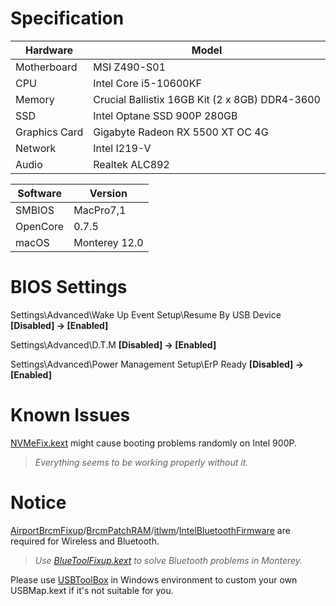 # Specification

| Hardware      | Model                                          |
| ------------- | ---------------------------------------------- |
| Motherboard   | MSI Z490-S01                                   |
| CPU           | Intel Core i5-10600KF                          |
| Memory        | Crucial Ballistix 16GB Kit (2 x 8GB) DDR4-3600 |
| SSD           | Intel Optane SSD 900P 280GB                    |
| Graphics Card | Gigabyte Radeon RX 5500 XT OC 4G               |
| Network       | Intel I219-V                                   |
| Audio         | Realtek ALC892                                 |

| Software | Version       |
| -------- | ------------- |
| SMBIOS   | MacPro7,1     |
| OpenCore | 0.7.5         |
| macOS    | Monterey 12.0 |

# BIOS Settings

Settings\Advanced\Wake Up Event Setup\Resume By USB Device **[Disabled] -> [Enabled]**

Settings\Advanced\D.T.M **[Disabled] -> [Enabled]**

Settings\Advanced\Power Management Setup\ErP Ready **[Disabled] -> [Enabled]**

# Known Issues

[NVMeFix.kext](https://github.com/acidanthera/NVMeFix) might cause booting problems randomly on Intel 900P.

> *Everything seems to be working properly without it.*

# Notice

[AirportBrcmFixup](https://github.com/acidanthera/AirportBrcmFixup)/[BrcmPatchRAM](https://github.com/acidanthera/BrcmPatchRAM)/[itlwm](https://github.com/OpenIntelWireless/itlwm)/[IntelBluetoothFirmware](https://github.com/OpenIntelWireless/IntelBluetoothFirmware) are required for Wireless and Bluetooth.

> *Use [BlueToolFixup.kext](https://github.com/acidanthera/BrcmPatchRAM) to solve Bluetooth problems in Monterey.* 

Please use [USBToolBox](https://github.com/USBToolBox/tool) in Windows environment to custom your own USBMap.kext if it's not suitable for you.

